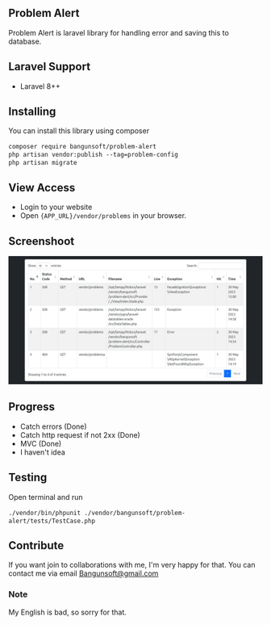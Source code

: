 ## Problem Alert
Problem Alert is laravel library for handling error and saving this to database.

## Laravel Support
- Laravel 8++

## Installing
You can install this library using composer
```terminal
composer require bangunsoft/problem-alert
php artisan vendor:publish --tag=problem-config
php artisan migrate
```

## View Access
- Login to your website
- Open ```{APP_URL}/vendor/problems``` in your browser. 

## Screenshoot
![Sreenshoot](./screenshoot/view.png)

## Progress
- Catch errors (Done)
- Catch http request if not 2xx (Done)
- MVC (Done)
- I haven't idea

## Testing
Open terminal and run
```terminal
./vendor/bin/phpunit ./vendor/bangunsoft/problem-alert/tests/TestCase.php
```

## Contribute
If you want join to collaborations with me, I'm very happy for that. 
You can contact me via email [Bangunsoft@gmail.com](mailto:bangunsoft@gmail.com)

### Note
My English is bad, so sorry for that.
